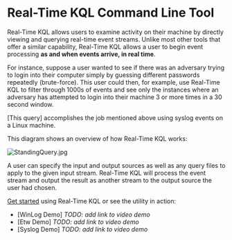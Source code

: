 # Real-Time KQL Command Line Tool

Real-Time KQL allows users to examine activity on their machine by directly viewing and querying real-time event streams. Unlike most other tools that offer a similar capability, Real-Time KQL allows a user to begin event processing **as and when events arrive, in real time**.

For instance, suppose a user wanted to see if there was an adversary trying to login into their computer simply by guessing different passwords repeatedly (brute-force). This user could then, for example, use Real-Time KQL to filter through 1000s of events and see only the instances where an adversary has attempted to login into their machine 3 or more times in a 30 second window.

[This query] accomplishes the job mentioned above using syslog events on a Linux machine.

This diagram shows an overview of how Real-Time KQL works:

![StandingQuery.jpg](StandingQuery.jpg)

A user can specify the input and output sources as well as any query files to apply to the given input stream. Real-Time KQL will process the event stream and output the result as another stream to the output source the user had chosen.

[Get started](GettingStarted.md) using Real-Time KQL or see the utility in action:

- [WinLog Demo] *TODO: add link to video demo*
- [Etw Demo] *TODO: add link to video demo*
- [Syslog Demo] *TODO: add link to video demo*